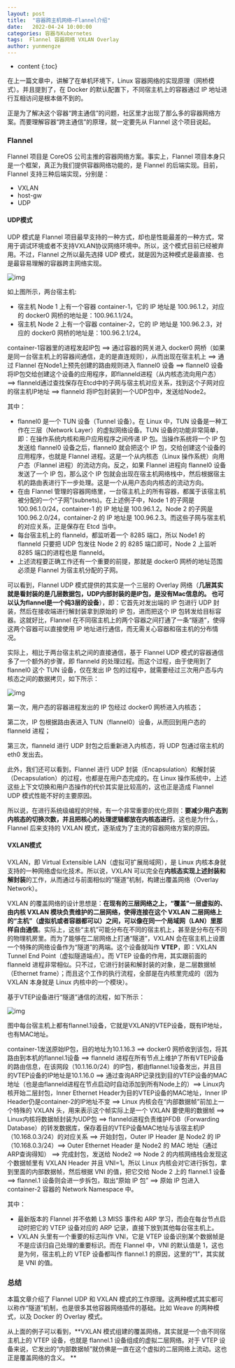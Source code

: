 ```yaml
---
layout: post
title:  "容器跨主机网络—Flannel介绍"
date:   2022-04-24 10:00:00
categories: 容器与Kubernetes
tags:  Flannel 容器网络 VXLAN Overlay
author: yunmengze
---
```


* content
{:toc}

在上一篇文章中，讲解了在单机环境下，Linux 容器网络的实现原理（网桥模式）。并且提到了，在 Docker 的默认配置下，不同宿主机上的容器通过 IP 地址进行互相访问是根本做不到的。

正是为了解决这个容器“跨主通信”的问题，社区里才出现了那么多的容器网络方案。而要理解容器“跨主通信”的原理，就一定要先从 Flannel 这个项目说起。

### Flannel

Flannel 项目是 CoreOS 公司主推的容器网络方案。事实上，Flannel 项目本身只是一个框架，真正为我们提供容器网络功能的，是 Flannel 的后端实现。目前，Flannel 支持三种后端实现，分别是：

* VXLAN
* host-gw
* UDP

#### UDP模式

UDP 模式是 Flannel 项目最早支持的一种方式，却也是性能最差的一种方式，常用于调试环境或者不支持VXLAN协议网络环境中。所以，这个模式目前已经被弃用。不过，Flannel 之所以最先选择 UDP 模式，就是因为这种模式是最直接、也是最容易理解的容器跨主网络实现。

![img](https://cdn.jsdelivr.net/gh/IT-YUNMENGZE/ImgDB/blog_img/flannel_udp.jpg)

如上图所示，两台宿主机:

* 宿主机 Node 1 上有一个容器 container-1，它的 IP 地址是 100.96.1.2，对应的 docker0 网桥的地址是：100.96.1.1/24。
* 宿主机 Node 2 上有一个容器 container-2，它的 IP 地址是 100.96.2.3，对应的 docker0 网桥的地址是：100.96.2.1/24。

container-1容器里的进程发起IP包 ==> 通过容器的网关进入 docker0 网桥（如果是同一台宿主机上的容器间通信，走的是直连规则），从而出现在宿主机上 ==> 通过 Flannel 在Node1上预先创建的路由规则进入 flannel0 设备 ==> flannel0 设备将IP包交给创建这个设备的应用程序，即flanneld进程（从内核态流向用户态） ==> flanneld通过查找保存在Etcd中的子网与宿主机对应关系，找到这个子网对应的宿主机IP地址 ==> flanneld 将IP包封装到一个UDP包中，发送给Node2。

其中：

* flannel0 是一个 TUN 设备（Tunnel 设备）。在 Linux 中，TUN 设备是一种工作在三层（Network Layer）的虚拟网络设备。TUN 设备的功能非常简单，即：在操作系统内核和用户应用程序之间传递 IP 包。当操作系统将一个 IP 包发送给 flannel0 设备之后，flannel0 就会把这个 IP 包，交给创建这个设备的应用程序，也就是 Flannel 进程。这是一个从内核态（Linux 操作系统）向用户态（Flannel 进程）的流动方向。反之，如果 Flannel 进程向 flannel0 设备发送了一个 IP 包，那么这个 IP 包就会出现在宿主机网络栈中，然后根据宿主机的路由表进行下一步处理。这是一个从用户态向内核态的流动方向。
* 在由 Flannel 管理的容器网络里，一台宿主机上的所有容器，都属于该宿主机被分配的一个“子网”(subnets)。在上述例子中，Node 1 的子网是 100.96.1.0/24，container-1 的 IP 地址是 100.96.1.2。Node 2 的子网是 100.96.2.0/24，container-2 的 IP 地址是 100.96.2.3。而这些子网与宿主机的对应关系，正是保存在 Etcd 当中。
* 每台宿主机上的 flanneld，都监听着一个 8285 端口，所以 Node1 的 flanneld 只要把 UDP 包发往 Node 2 的 8285 端口即可，Node 2 上监听 8285 端口的进程也是 flanneld。
* 上述流程要正确工作还有一个重要的前提，那就是 docker0 网桥的地址范围必须是 Flannel 为宿主机分配的子网。

可以看到，Flannel UDP 模式提供的其实是一个三层的 Overlay 网络（**几层其实就是看封装的是几层数据包，UDP内部封装的是IP包，是没有Mac信息的。 也可以认为flannel是一个纯3层的设备**），即：它首先对发出端的 IP 包进行 UDP 封装，然后在接收端进行解封装拿到原始的 IP 包，进而把这个 IP 包转发给目标容器。这就好比，Flannel 在不同宿主机上的两个容器之间打通了一条“隧道”，使得这两个容器可以直接使用 IP 地址进行通信，而无需关心容器和宿主机的分布情况。

实际上，相比于两台宿主机之间的直接通信，基于 Flannel UDP 模式的容器通信多了一个额外的步骤，即 flanneld 的处理过程。而这个过程，由于使用到了 flannel0 这个 TUN 设备，仅在发出 IP 包的过程中，就需要经过三次用户态与内核态之间的数据拷贝，如下所示：

![img](https://cdn.jsdelivr.net/gh/IT-YUNMENGZE/ImgDB/blog_img/tun.png)

第一次，用户态的容器进程发出的 IP 包经过 docker0 网桥进入内核态；

第二次，IP 包根据路由表进入 TUN（flannel0）设备，从而回到用户态的 flanneld 进程；

第三次，flanneld 进行 UDP 封包之后重新进入内核态，将 UDP 包通过宿主机的 eth0 发出去。

此外，我们还可以看到，Flannel 进行 UDP 封装（Encapsulation）和解封装（Decapsulation）的过程，也都是在用户态完成的。在 Linux 操作系统中，上述这些上下文切换和用户态操作的代价其实是比较高的，这也正是造成 Flannel UDP 模式性能不好的主要原因。

所以说，在进行系统级编程的时候，有一个非常重要的优化原则：**要减少用户态到内核态的切换次数，并且把核心的处理逻辑都放在内核态进行**。这也是为什么，Flannel 后来支持的 VXLAN 模式，逐渐成为了主流的容器网络方案的原因。

#### VXLAN模式

VXLAN，即 Virtual Extensible LAN（虚拟可扩展局域网），是 Linux 内核本身就支持的一种网络虚似化技术。所以说，VXLAN 可以完全在**内核态实现上述封装和解封装**的工作，从而通过与前面相似的“隧道”机制，构建出覆盖网络（Overlay Network）。

VXLAN 的覆盖网络的设计思想是：**在现有的三层网络之上，“覆盖”一层虚拟的、由内核 VXLAN 模块负责维护的二层网络，使得连接在这个 VXLAN 二层网络上的“主机”（虚拟机或者容器都可以）之间，可以像在同一个局域网（LAN）里那样自由通信**。实际上，这些“主机”可能分布在不同的宿主机上，甚至是分布在不同的物理机房里。而为了能够在二层网络上打通“隧道”，VXLAN 会在宿主机上设置一个特殊的网络设备作为“隧道”的两端。这个设备就叫作 **VTEP**，即：VXLAN Tunnel End Point（虚拟隧道端点）。而 VTEP 设备的作用，其实跟前面的 flanneld 进程非常相似。只不过，它进行封装和解封装的对象，是二层数据帧（Ethernet frame）；而且这个工作的执行流程，全部是在内核里完成的（因为 VXLAN 本身就是 Linux 内核中的一个模块）。

基于VTEP设备进行“隧道”通信的流程，如下所示：

![img](https://cdn.jsdelivr.net/gh/IT-YUNMENGZE/ImgDB/blog_img/vxlan.jpg)

图中每台宿主机上都有flannel.1设备，它就是VXLAN的VTEP设备，既有IP地址，也有MAC地址。

container-1发送原始IP包，目的地址为10.1.16.3 ==> docker0 网桥收到该包，将其路由到本机的flannel.1设备 ==> flanneld 进程在所有节点上维护了所有VTEP设备的路由信息，在该网段（10.1.16.0/24）的IP包，都由flannel.1设备发出，并且目的VTEP设备的IP地址是10.1.16.0 ==> 通过查询ARP记录找到目的VTEP设备的MAC地址（也是由flanneld进程在节点启动时自动添加到所有Node上的）==> Linux内核开始二层封包，Inner Ethernet Header为目的VTEP设备的MAC地址，Inner IP Header仍是container-2的IP地址不变 ==> Linux 内核会在“内部数据帧”前加上一个特殊的 VXLAN 头，用来表示这个帧实际上是一个 VXLAN 要使用的数据帧 ==> Linux内核将数据帧封装为UDP包 ==> flanneld进程负责维护FDB（Forwarding Database）的转发数据库，保存着目的VTEP设备MAC地址与该宿主机IP（10.168.0.3/24）的对应关系 ==> 开始封包，Outer IP Header 是 Node2 的 IP（10.168.0.3/24）==> Outer Ethernet Header 是 Node2 的 MAC 地址（通过ARP查询得知） ==> 完成封包，发送给 Node2 ==> Node 2 的内核网络栈会发现这个数据帧里有 VXLAN Header 并且 VNI=1。所以 Linux 内核会对它进行拆包，拿到里面的内部数据帧，然后根据 VNI 的值，把它交给 Node 2 上的 flannel.1 设备 ==> flannel.1 设备则会进一步拆包，取出“原始 IP 包” ==> 原始 IP 包进入container-2 容器的 Network Namespace 中。

其中：

* 最新版本的 Flannel 并不依赖 L3 MISS 事件和 ARP 学习，而会在每台节点启动时把它的 VTEP 设备对应的 ARP 记录，直接下放到其他每台宿主机上。
* VXLAN 头里有一个重要的标志叫作 VNI，它是 VTEP 设备识别某个数据帧是不是应该归自己处理的重要标识。而在 Flannel 中，VNI 的默认值是 1，这也是为何，宿主机上的 VTEP 设备都叫作 flannel.1 的原因，这里的“1”，其实就是 VNI 的值。

### 总结

本篇文章介绍了 Flannel UDP 和 VXLAN 模式的工作原理。这两种模式其实都可以称作“隧道”机制，也是很多其他容器网络插件的基础。比如 Weave 的两种模式，以及 Docker 的 Overlay 模式。

从上面的例子可以看到，**VXLAN 模式组建的覆盖网络，其实就是一个由不同宿主机上的 VTEP 设备，也就是 flannel.1 设备组成的虚拟二层网络。对于 VTEP 设备来说，它发出的“内部数据帧”就仿佛是一直在这个虚拟的二层网络上流动。这也正是覆盖网络的含义。 **